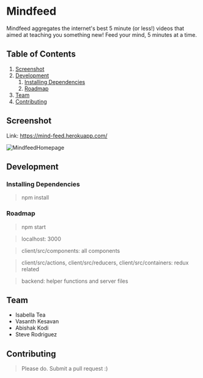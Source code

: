 # Mindfeed
Mindfeed aggregates the internet's best 5 minute (or less!) videos that aimed at teaching you something new!
Feed your mind, 5 minutes at a time.

## Table of Contents

1. [Screenshot](#screenshot)
1. [Development](#development)
    1. [Installing Dependencies](#installing-dependencies)
    1. [Roadmap](#roadmap)
1. [Team](#team)
1. [Contributing](#contributing)

## Screenshot

Link: https://mind-feed.herokuapp.com/

![MindfeedHomepage](https://i.ibb.co/R4dfQ78/mf.jpg)

## Development


### Installing Dependencies

> npm install

### Roadmap

> npm start

> localhost: 3000

> client/src/components: all components

> client/src/actions, client/src/reducers, client/src/containers: redux related

> backend: helper functions and server files


## Team

  - Isabella Tea
  - Vasanth Kesavan
  - Abishak Kodi
  - Steve Rodriguez
  
## Contributing

> Please do. Submit a pull request :)

